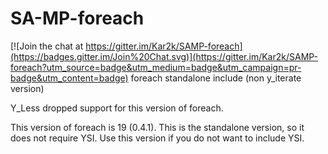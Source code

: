 # SA-MP-foreach

[![Join the chat at https://gitter.im/Kar2k/SAMP-foreach](https://badges.gitter.im/Join%20Chat.svg)](https://gitter.im/Kar2k/SAMP-foreach?utm_source=badge&utm_medium=badge&utm_campaign=pr-badge&utm_content=badge)
foreach standalone include (non y_iterate version)

Y_Less dropped support for this version of foreach.

This version of foreach is 19 (0.4.1). This is the standalone version, so it does not require YSI. Use this version if you do not want to include YSI.
